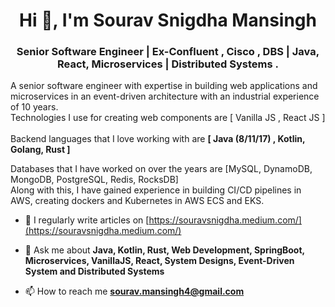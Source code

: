 <h1 align="center">Hi 👋, I'm Sourav Snigdha Mansingh</h1>
<h3 align="center">Senior Software Engineer | Ex-Confluent , Cisco , DBS | Java, React, Microservices | Distributed Systems .</h3>
<p>A senior software engineer with expertise in building web applications and microservices in an event-driven architecture with an industrial experience of 10 years.
<br>
Technologies I use for creating web components are [ Vanilla JS , React JS ] <br><br>
Backend languages that I love working with are <b>[ Java (8/11/17) , Kotlin, Golang, Rust ] </b> <br>

Databases that I have worked on over the years are [MySQL, DynamoDB, MongoDB, PostgreSQL, Redis, RocksDB] <br>
Along with this, I have gained experience in building CI/CD pipelines in AWS, creating dockers and Kubernetes in AWS ECS and EKS.</p>
<be>
<!--
<p align="left"> <img src="https://komarev.com/ghpvc/?username=eomaxl&label=Profile%20views&color=0e75b6&style=flat" alt="eomaxl" /> </p>

<p align="left"> <a href="https://github.com/ryo-ma/github-profile-trophy"><img src="https://github-profile-trophy.vercel.app/?username=eomaxl" alt="eomaxl" /></a> </p> -->

- 📝 I regularly write articles on [https://souravsnigdha.medium.com/](https://souravsnigdha.medium.com/)

- 💬 Ask me about **Java, Kotlin, Rust, Web Development, SpringBoot, Microservices, VanillaJS, React, System Designs, Event-Driven System and Distributed Systems**

- 📫 How to reach me **sourav.mansingh4@gmail.com**
<!--
- 📄 Know about my experiences [https://shorturl.at/ejr36](https://shorturl.at/ejr36)


<h3 align="left">Connect with me:</h3>
<p align="left">
<a href="https://linkedin.com/in/sourav-snigdha-mansingh" target="blank"><img align="center" src="https://raw.githubusercontent.com/rahuldkjain/github-profile-readme-generator/master/src/images/icons/Social/linked-in-alt.svg" alt="sourav-snigdha-mansingh" height="30" width="40" /></a>
<a href="https://medium.com/@souravsnigdha" target="blank"><img align="center" src="https://raw.githubusercontent.com/rahuldkjain/github-profile-readme-generator/master/src/images/icons/Social/medium.svg" alt="@souravsnigdha" height="30" width="40" /></a>
<a href="https://www.leetcode.com/eomaxl" target="blank"><img align="center" src="https://raw.githubusercontent.com/rahuldkjain/github-profile-readme-generator/master/src/images/icons/Social/leet-code.svg" alt="eomaxl" height="30" width="40" /></a>
</p>

<p><img align="left" src="https://github-readme-stats.vercel.app/api/top-langs?username=eomaxl&show_icons=true&locale=en&layout=compact" alt="eomaxl" /></p> 

<p>&nbsp;<img align="center" src="https://github-readme-stats.vercel.app/api?username=eomaxl&show_icons=true&locale=en" alt="eomaxl" /></p> -->

<!-- <p><img align="center" src="https://github-readme-streak-stats.herokuapp.com/?user=eomaxl&" alt="eomaxl" /></p> -->
